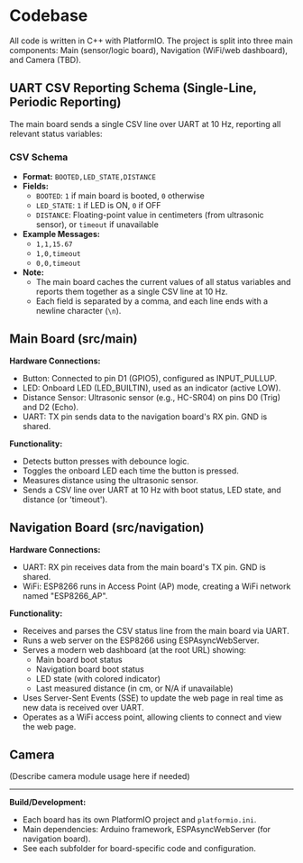 # Codebase
All code is written in C++ with PlatformIO. The project is split into three main components: Main (sensor/logic board), Navigation (WiFi/web dashboard), and Camera (TBD).

## UART CSV Reporting Schema (Single-Line, Periodic Reporting)

The main board sends a single CSV line over UART at 10 Hz, reporting all relevant status variables:

### CSV Schema
- **Format:**
  `BOOTED,LED_STATE,DISTANCE`
- **Fields:**
  - `BOOTED`: `1` if main board is booted, `0` otherwise
  - `LED_STATE`: `1` if LED is ON, `0` if OFF
  - `DISTANCE`: Floating-point value in centimeters (from ultrasonic sensor), or `timeout` if unavailable
- **Example Messages:**
  - `1,1,15.67`
  - `1,0,timeout`
  - `0,0,timeout`
- **Note:**
  - The main board caches the current values of all status variables and reports them together as a single CSV line at 10 Hz.
  - Each field is separated by a comma, and each line ends with a newline character (`\n`).

## Main Board (src/main)

**Hardware Connections:**
- Button: Connected to pin D1 (GPIO5), configured as INPUT_PULLUP.
- LED: Onboard LED (LED_BUILTIN), used as an indicator (active LOW).
- Distance Sensor: Ultrasonic sensor (e.g., HC-SR04) on pins D0 (Trig) and D2 (Echo).
- UART: TX pin sends data to the navigation board's RX pin. GND is shared.

**Functionality:**
- Detects button presses with debounce logic.
- Toggles the onboard LED each time the button is pressed.
- Measures distance using the ultrasonic sensor.
- Sends a CSV line over UART at 10 Hz with boot status, LED state, and distance (or 'timeout').

## Navigation Board (src/navigation)

**Hardware Connections:**
- UART: RX pin receives data from the main board's TX pin. GND is shared.
- WiFi: ESP8266 runs in Access Point (AP) mode, creating a WiFi network named "ESP8266_AP".

**Functionality:**
- Receives and parses the CSV status line from the main board via UART.
- Runs a web server on the ESP8266 using ESPAsyncWebServer.
- Serves a modern web dashboard (at the root URL) showing:
  - Main board boot status
  - Navigation board boot status
  - LED state (with colored indicator)
  - Last measured distance (in cm, or N/A if unavailable)
- Uses Server-Sent Events (SSE) to update the web page in real time as new data is received over UART.
- Operates as a WiFi access point, allowing clients to connect and view the web page.

## Camera

(Describe camera module usage here if needed)

---

**Build/Development:**
- Each board has its own PlatformIO project and `platformio.ini`.
- Main dependencies: Arduino framework, ESPAsyncWebServer (for navigation board).
- See each subfolder for board-specific code and configuration.
